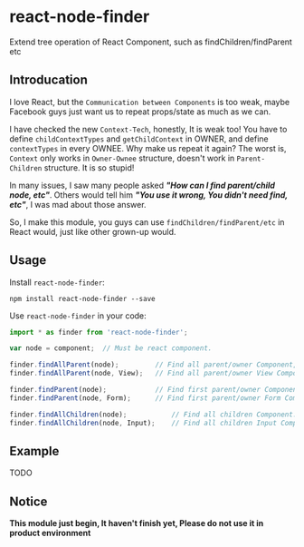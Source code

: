# react-node-finder

Extend tree operation of React Component, such as findChildren/findParent etc

## Introducation

I love React, but the `Communication between Components` is too weak, maybe Facebook guys just want us to repeat props/state as much as we can.

I have checked the new `Context-Tech`, honestly, It is weak too! You have to define `childContextTypes` and `getChildContext` in OWNER, and define `contextTypes` in every OWNEE. Why make us repeat it again? The worst is, `Context` only works in `Owner-Ownee` structure, doesn't work in `Parent-Children` structure. It is so stupid!  

In many issues, I saw many people asked **_"How can I find parent/child node, etc"_**. Others would tell him _**"You use it wrong, You didn't need find, etc"**_, I was mad about those answer.
  
So, I make this module, you guys can use `findChildren/findParent/etc` in React would, just like other grown-up would.

## Usage

Install `react-node-finder`:

```shell
npm install react-node-finder --save
```

Use `react-node-finder` in your code:

```js
import * as finder from 'react-node-finder';

var node = component;  // Must be react component.

finder.findAllParent(node);         // Find all parent/owner Component, until root.
finder.findAllParent(node, View);   // Find all parent/owner View Component, until root.

finder.findParent(node);            // Find first parent/owner Component.
finder.findParent(node, Form);      // Find first parent/owner Form Component.

finder.findAllChildren(node);           // Find all children Component.
finder.findAllChildren(node, Input);    // Find all children Input Component.
```

## Example

TODO

## Notice

**This module just begin, It haven't finish yet, Please do not use it in product environment**